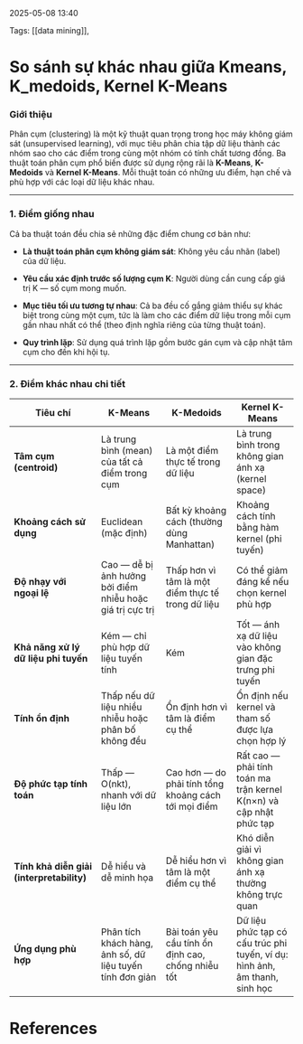 2025-05-08 13:40


Tags: [[data mining]], 

# So sánh sự khác nhau giữa Kmeans, K_medoids, Kernel K-Means

### **Giới thiệu**

Phân cụm (clustering) là một kỹ thuật quan trọng trong học máy không giám sát (unsupervised learning), với mục tiêu phân chia tập dữ liệu thành các nhóm sao cho các điểm trong cùng một nhóm có tính chất tương đồng. Ba thuật toán phân cụm phổ biến được sử dụng rộng rãi là **K-Means**, **K-Medoids** và **Kernel K-Means**. Mỗi thuật toán có những ưu điểm, hạn chế và phù hợp với các loại dữ liệu khác nhau.

---

### **1. Điểm giống nhau**

Cả ba thuật toán đều chia sẻ những đặc điểm chung cơ bản như:

- **Là thuật toán phân cụm không giám sát**: Không yêu cầu nhãn (label) của dữ liệu.
    
- **Yêu cầu xác định trước số lượng cụm K**: Người dùng cần cung cấp giá trị K — số cụm mong muốn.
    
- **Mục tiêu tối ưu tương tự nhau**: Cả ba đều cố gắng giảm thiểu sự khác biệt trong cùng một cụm, tức là làm cho các điểm dữ liệu trong mỗi cụm gần nhau nhất có thể (theo định nghĩa riêng của từng thuật toán).
    
- **Quy trình lặp**: Sử dụng quá trình lặp gồm bước gán cụm và cập nhật tâm cụm cho đến khi hội tụ.
    

---

### **2. Điểm khác nhau chi tiết**

| **Tiêu chí**                              | **K-Means**                                               | **K-Medoids**                                        | **Kernel K-Means**                                                          |
| ----------------------------------------- | --------------------------------------------------------- | ---------------------------------------------------- | --------------------------------------------------------------------------- |
| **Tâm cụm (centroid)**                    | Là trung bình (mean) của tất cả điểm trong cụm            | Là một điểm thực tế trong dữ liệu                    | Là trung bình trong không gian ánh xạ (kernel space)                        |
| **Khoảng cách sử dụng**                   | Euclidean (mặc định)                                      | Bất kỳ khoảng cách (thường dùng Manhattan)           | Khoảng cách tính bằng hàm kernel (phi tuyến)                                |
| **Độ nhạy với ngoại lệ**                  | Cao — dễ bị ảnh hưởng bởi điểm nhiễu hoặc giá trị cực trị | Thấp hơn vì tâm là một điểm thực tế trong dữ liệu    | Có thể giảm đáng kể nếu chọn kernel phù hợp                                 |
| **Khả năng xử lý dữ liệu phi tuyến**      | Kém — chỉ phù hợp dữ liệu tuyến tính                      | Kém                                                  | Tốt — ánh xạ dữ liệu vào không gian đặc trưng phi tuyến                     |
| **Tính ổn định**                          | Thấp nếu dữ liệu nhiều nhiễu hoặc phân bố không đều       | Ổn định hơn vì tâm là điểm cụ thể                    | Ổn định nếu kernel và tham số được lựa chọn hợp lý                          |
| **Độ phức tạp tính toán**                 | Thấp — O(nkt), nhanh với dữ liệu lớn                      | Cao hơn — do phải tính tổng khoảng cách tới mọi điểm | Rất cao — phải tính toán ma trận kernel K(n×n) và cập nhật phức tạp         |
| **Tính khả diễn giải (interpretability)** | Dễ hiểu và dễ minh họa                                    | Dễ hiểu hơn vì tâm là một điểm cụ thể                | Khó diễn giải vì không gian ánh xạ thường không trực quan                   |
| **Ứng dụng phù hợp**                      | Phân tích khách hàng, ảnh số, dữ liệu tuyến tính đơn giản | Bài toán yêu cầu tính ổn định cao, chống nhiễu tốt   | Dữ liệu phức tạp có cấu trúc phi tuyến, ví dụ: hình ảnh, âm thanh, sinh học |

# References
